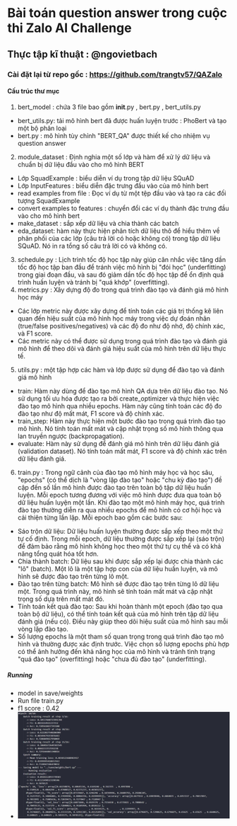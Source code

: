 # Bài toán question answer trong cuộc thi Zalo AI Challenge
## Thực tập kĩ thuật : @ngovietbach
### Cài đặt lại từ repo gốc : https://github.com/trangtv57/QAZalo
#### Cấu trúc thư mục 
1. bert_model : chứa 3 file bao gồm __init__.py , bert.py , bert_utils.py
  - bert_utils.py: tải mô hình bert đã được huấn luyện trước : PhoBert và tạo một bộ phân loại
  - bert.py : mô hình tùy chỉnh "BERT_QA" được thiết kế cho nhiệm vụ question answer
2. module_dataset : Định nghia một số lớp và hàm để xử lý dữ liệu và chuẩn bị dữ liệu đầu vào cho mô hình BERT
  - Lớp SquadExample : biểu diễn ví dụ trong tập dữ liệu SQuAD
  - Lớp InputFeatures : biểu diễn đặc trưng đầu vào của mô hình bert 
  - read examples from file : Đọc ví dụ từ một tệp đầu vào và tạo ra các đối tượng SquadExample
  - convert examples to features : chuyển đổi các ví dụ thành đặc trưng đầu vào cho mô hình bert 
  - make_dataset : sắp xếp dữ liệu và chia thành các batch 
  - eda_dataset: hàm này thực hiện phân tích dữ liệu thô để hiểu thêm về phân phối của các lớp (câu trả lời có hoặc không có) trong tập dữ liệu SQuAD. Nó in ra tổng số câu trả lời có và không có.
3. schedule.py : Lịch trình tốc độ học tập này giúp cân nhắc việc tăng dần tốc độ học tập ban đầu để tránh việc mô hình bị "đói học" (underfitting) trong giai đoạn đầu, và sau đó giảm dần tốc độ học tập để ổn định quá trình huấn luyện và tránh bị "quá khớp" (overfitting).
4. metrics.py : Xây dựng độ đo trong quá trình đào tạo và đánh giá mô hình học máy 
  - Các lớp metric này được xây dựng để tính toán các giá trị thống kê liên quan đến hiệu suất của mô hình học máy trong việc dự đoán nhãn (true/false positives/negatives) và các độ đo như độ nhớ, độ chính xác, và F1 score.
  - Các metric này có thể được sử dụng trong quá trình đào tạo và đánh giá mô hình để theo dõi và đánh giá hiệu suất của mô hình trên dữ liệu thực tế.
5. utils.py : một tập hợp các hàm và lớp được sử dụng để đào tạo và đánh giá mô hình
  - train: Hàm này dùng để đào tạo mô hình QA dựa trên dữ liệu đào tạo. Nó sử dụng tối ưu hóa được tạo ra bởi create_optimizer và thực hiện việc đào tạo mô hình qua nhiều epochs. Hàm này cũng tính toán các độ đo đào tạo như độ mất mát, F1 score và độ chính xác.
  - train_step: Hàm này thực hiện một bước đào tạo trong quá trình đào tạo mô hình. Nó tính toán mất mát và cập nhật trọng số mô hình thông qua lan truyền ngược (backpropagation).
  - evaluate: Hàm này sử dụng để đánh giá mô hình trên dữ liệu đánh giá (validation dataset). Nó tính toán mất mát, F1 score và độ chính xác trên dữ liệu đánh giá.
6. train.py : Trong ngữ cảnh của đào tạo mô hình máy học và học sâu, "epochs" (có thể dịch là "vòng lặp đào tạo" hoặc "chu kỳ đào tạo") đề cập đến số lần mô hình được đào tạo trên toàn bộ tập dữ liệu huấn luyện. Mỗi epoch tương đương với việc mô hình được đưa qua toàn bộ dữ liệu huấn luyện một lần.
Khi đào tạo một mô hình máy học, quá trình đào tạo thường diễn ra qua nhiều epochs để mô hình có cơ hội học và cải thiện từng lần lặp. Mỗi epoch bao gồm các bước sau:
  - Sáo trộn dữ liệu: Dữ liệu huấn luyện thường được sắp xếp theo một thứ tự cố định. Trong mỗi epoch, dữ liệu thường được sắp xếp lại (sáo trộn) để đảm bảo rằng mô hình không học theo một thứ tự cụ thể và có khả năng tổng quát hóa tốt hơn.
  - Chia thành batch: Dữ liệu sau khi được sắp xếp lại được chia thành các "lô" (batch). Một lô là một tập hợp con của dữ liệu huấn luyện, và mô hình sẽ được đào tạo trên từng lô một.
  - Đào tạo trên từng batch: Mô hình sẽ được đào tạo trên từng lô dữ liệu một. Trong quá trình này, mô hình sẽ tính toán mất mát và cập nhật trọng số dựa trên mất mát đó.
  - Tính toán kết quả đào tạo: Sau khi hoàn thành một epoch (đào tạo qua toàn bộ dữ liệu), có thể tính toán kết quả của mô hình trên tập dữ liệu đánh giá (nếu có). Điều này giúp theo dõi hiệu suất của mô hình sau mỗi vòng lặp đào tạo.
  - Số lượng epochs là một tham số quan trọng trong quá trình đào tạo mô hình và thường được xác định trước. Việc chọn số lượng epochs phù hợp có thể ảnh hưởng đến khả năng học của mô hình và tránh tình trạng "quá đào tạo" (overfitting) hoặc "chưa đủ đào tạo" (underfitting).
##### Running 
* model in save/weights
* Run file train.py
* f1 score : 0.42
* ![Image](/assets/img/image1.png "image")



